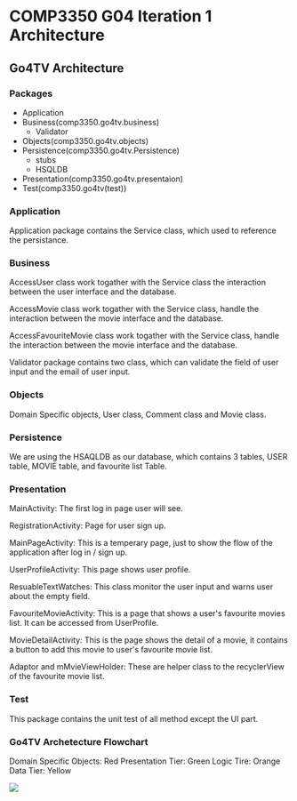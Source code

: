 # COMP3350 G04 Iteration 1 Architecture

## Go4TV Architecture

### Packages

* Application
* Business(comp3350.go4tv.business)
    * Validator
* Objects(comp3350.go4tv.objects)
* Persistence(comp3350.go4tv.Persistence)
    * stubs
    * HSQLDB
* Presentation(comp3350.go4tv.presentaion)
* Test(comp3350.go4tv(test))

### Application
Application package contains the Service class, which used to reference the persistance.

### Business
AccessUser class work togather with the Service class the interaction between the user interface and the database.

AccessMovie class work togather with the Service class, handle the interaction between the movie interface and the database.

AccessFavouriteMovie class work togather with the Service class, handle the interaction between the movie interface and the database.

Validator package contains two class, which can validate the field of user input and the email of user input.

### Objects
Domain Specific objects, User class, Comment class and Movie class.

### Persistence
We are using the HSAQLDB as our database, which contains 3 tables, USER table, MOVIE table, and favourite list Table.

### Presentation
MainActivity: The first log in page user will see.

RegistrationActivity: Page for user sign up.

MainPageActivity: This is a temperary page, just to show the flow of the application after log in / sign up.

UserProfileActivity: This page shows user profile.

ResuableTextWatches: This class monitor the user input and warns user about the empty field.

FavouriteMovieActivity: This is a page that shows a user's favourite movies list. It can be accessed from UserProfile.

MovieDetailActivity: This is the page shows the detail of a movie, it contains a button to add this movie to user's favourite movie list.

Adaptor and mMvieViewHolder: These are helper class to the recyclerView of the favourite movie list.

### Test
This package contains the unit test of all method except the UI part.


### Go4TV Archetecture Flowchart

Domain Specific Objects: Red
Presentation Tier: Green
Logic Tire: Orange
Data Tier: Yellow


[![](https://mermaid.ink/img/pako:eNqdVktz2jAQ_isad-iJnNITh84YbN6vhjSEmB5kaQG1xvLYMsET8t-7RiIGcwHj0Yz22_1WYh-SPiwmOVgNax3TaEOenWVI8FerES63VIQkiYCJlWBE-n-BqUTrbe93AvEfLTS9kdwJMFLLa8ntFkJlZPvh4eehSxNCSSASReTqQFrG9Et1sK-QpnF-ZZOoLABik5UIgkYMvJ6oWP6DxrfHx0czf3gXXG0aP6L9OaV5P6V1DwWDFsWQ4F-nSshQg443lOteaDMldkJlJiiu9wRrjEZ8tCwp294IIz-laygpOseoT2OJmyrr3nQSSugC10kT6gfwDHs1p4ptvtL26rXpTqaxUDDErZSYc2-b-3NAURGUdPu9Vr4IeO_KgKNLzNKrVmaZZ3MaqQtQR3O_1-FcxwDhzTnIsiosR5M6T647vpnkVlmpXYXUqUJ6u5VEzlmLSqzXSqz5nawOlsi8mJpqcfKeD-GdpFjuBzeXsImICA9t0yE51JFEyUNOG-DoX2necDoqNA75jvlFmSyKVSYIjk1LXop9FLs4KNVyPvf9QtfDwZiW8znnhZtBcR5AnGBvQcjAuDm2sEMVbdLkdGT2dO-WUEqPtjOV-gbx_SPSnf0aOk2DMabJZ2aca-jCDqBo92utzl5XZ2_hDoeT-c1V2avEorQSzfcr0RirROO8Eg3gTlpeQACnqrGjKBDs7A7pezOId4KdKqNWa6aJCCExt_HAsxlD6exOHhno_GYeey5e6cELDQSnSp5MJ15bQMDL8NR4uKya092BG54WvTUvn_RTHYDJkz3uuDfHbVCJNarE6ldijSuxJnewTp9Vt7YQY744Ps4-cm9LfKoFMl5aDZzii2Rp1TWsNrAFDXNY0TRQS2sZfqIHmio5y0JmNVScQt1KI8wwOILia29rNVY0SBAFLjDtI_0OPD4HP_8D6itHsw?type=png)](https://mermaid.live/edit#pako:eNqdVktz2jAQ_isad-iJnNITh84YbN6vhjSEmB5kaQG1xvLYMsET8t-7RiIGcwHj0Yz22_1WYh-SPiwmOVgNax3TaEOenWVI8FerES63VIQkiYCJlWBE-n-BqUTrbe93AvEfLTS9kdwJMFLLa8ntFkJlZPvh4eehSxNCSSASReTqQFrG9Et1sK-QpnF-ZZOoLABik5UIgkYMvJ6oWP6DxrfHx0czf3gXXG0aP6L9OaV5P6V1DwWDFsWQ4F-nSshQg443lOteaDMldkJlJiiu9wRrjEZ8tCwp294IIz-laygpOseoT2OJmyrr3nQSSugC10kT6gfwDHs1p4ptvtL26rXpTqaxUDDErZSYc2-b-3NAURGUdPu9Vr4IeO_KgKNLzNKrVmaZZ3MaqQtQR3O_1-FcxwDhzTnIsiosR5M6T647vpnkVlmpXYXUqUJ6u5VEzlmLSqzXSqz5nawOlsi8mJpqcfKeD-GdpFjuBzeXsImICA9t0yE51JFEyUNOG-DoX2necDoqNA75jvlFmSyKVSYIjk1LXop9FLs4KNVyPvf9QtfDwZiW8znnhZtBcR5AnGBvQcjAuDm2sEMVbdLkdGT2dO-WUEqPtjOV-gbx_SPSnf0aOk2DMabJZ2aca-jCDqBo92utzl5XZ2_hDoeT-c1V2avEorQSzfcr0RirROO8Eg3gTlpeQACnqrGjKBDs7A7pezOId4KdKqNWa6aJCCExt_HAsxlD6exOHhno_GYeey5e6cELDQSnSp5MJ15bQMDL8NR4uKya092BG54WvTUvn_RTHYDJkz3uuDfHbVCJNarE6ldijSuxJnewTp9Vt7YQY744Ps4-cm9LfKoFMl5aDZzii2Rp1TWsNrAFDXNY0TRQS2sZfqIHmio5y0JmNVScQt1KI8wwOILia29rNVY0SBAFLjDtI_0OPD4HP_8D6itHsw)
